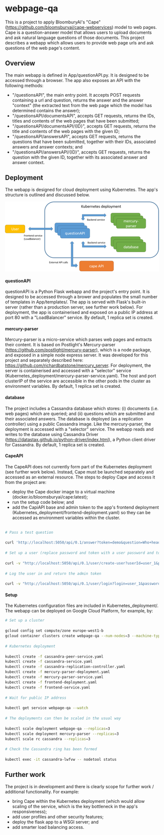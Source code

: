 # webpage-qa

This is a project to apply BloomburyAI's "Cape" (https://github.com/bloomsburyai/cape-webservices) model to web pages. Cape is a question-answer model that allows users to upload documents and ask natural language questions of those documents. This project describes a webapp which allows users to provide web page urls and ask questions of the web page's content.

## Overview

The main webapp is defined in App/questionAPI.py. It is designed to be accessed through a browser. The app also exposes an API with the following methods:

  - "/questionsAPI", the main entry point. It accepts POST requests containing a url and question, returns the answer and the answer "context" (the extracted text from the web page which the model has determined contains the answer);
 - "/questionsAPI/documentsAPI", accepts GET requests, returns the IDs, titles and contents of the web pages that have been submitted;
 - "/questionsAPI/documentsAPI/{ID}", accepts GET requests, returns the title and contents of the web pages with the given ID;
 - "/questionsAPI/answersAPI", accepts GET requests, returns the questions that have been submitted, together with their IDs, associated answers and answer contexts; and
 - "/questionsAPI/answersAPI/{ID}", accepts GET requests, returns the question with the given ID, together with its associated answer and answer context.
 
## Deployment

The webapp is designed for cloud deployment using Kubernetes. The app's structure is outlined and discussed below.

![alt text](https://github.com/richardbatstone/webpage-qa/blob/master/deployment_graphic.png "Deployment structure")

#### questionAPI

questionAPI is a Python Flask webapp and the project's entry point. It is designed to be accessed through a brower and populates the small number of templates in App/templates/. The app is served with Flask's built-in server (rather than a production server, see further work below). For deployment, the app is containerised and exposed on a public IP address at port 80 with a "LoadBalancer" service. By default, 1 replica set is created.

#### mercury-parser

Mercury-parser is a micro-service which parses web pages and extracts their content. It is based on Postlight's Mercury-parser (https://github.com/postlight/mercury-parser), which is a node package, and exposed in a simple node express server. It was developed for this project and separately described here: https://github.com/richardbatstone/mercury_server. For deployment, the server is containerised and accessed with a "selector" service (Kubernetes_deployment/mercury-parser-service.yaml). The host and port clusterIP of the service are accessible in the other pods in the cluster as environment variables. By default, 1 replica set is created.

#### database

The project includes a Cassandra database which stores: (i) documents (i.e. web pages) which are queried; and (ii) questions which are submitted and their associated answers. The database is deployed (as a replication controller) using a public Cassandra image. Like the mercury-parser, the deployment is accessed with a "selector" service. The webapp reads and writes to the database using Cassandra Driver (https://datastax.github.io/python-driver/index.html), a Python client driver for Cassandra. By default, 1 replica set is created.

#### CapeAPI

The CapeAPI does not currently form part of the Kubernetes deployment (see further work below). Instead, Cape must be launched separately and accessed as an external resource. The steps to deploy Cape and access it from the project are:

 - deploy the Cape docker image to a virtual machine (docker.io/bloomsburyai/cape:latest);
 - run the setup code below; and
 - add the CapiAPI base and admin token to the app's frontend deployment (Kubernetes_deployment/frontend-deployment.yaml) so they can be accessed as environment variables within the cluster.
 
 ```bash
 
 # Pass a test question
 
 curl 'http://localhost:5050/api/0.1/answer?token=demo&question=Who+heads+the+board?&text=The+board+is+represented+by+the+chairman'
 
 # Set up a user (replace password and token with a user password and token)
 
 curl -v "http://localhost:5050/api/0.1/user/create-user?userId=user_1&password=password&token=token&superAdminToken=REPLACEME"
 
 # Log the user in and return the admin token
 
 curl -v "http://localhost:5050/api/0.1/user/login?login=user_1&password=password"
 
 ```
 #### Setup
 
 The Kubernetes configuration files are included in Kubernetes_deployment/. The webapp can be deployed on Google Cloud Platform, for example, by:
 
 ```bash
 # Set up a cluster
 
 gcloud config set compute/zone europe-west1-b
 gcloud container clusters create webpage-qa --num-nodes=3 --machine-type "n1-standard-2"
 
 # Kubernetes deployment
 
 kubectl create -f cassandra-peer-service.yaml
 kubectl create -f cassandra-service.yaml
 kubectl create -f cassandra-replication-controller.yaml
 kubectl create -f mercury-parser-deployment.yaml
 kubectl create -f mercury-parser-service.yaml
 kubectl create -f frontend-deployment.yaml
 kubectl create -f frontend-service.yaml
 
 # Wait for public IP address
 
 kubectl get service webpage-qa --watch
 
 # The deployments can then be scaled in the usual way
 
 kubectl scale deployment webpage-qa --replicas=3
 kubectl scale deployment mercury-parser --replicas=3
 kubectl scale rc cassandra --replicas=3
 
 # Check the Cassandra ring has been formed
 
 kubectl exec -it cassandra-lwfvw -- nodetool status
 ```
 
 ## Further work

The project is in development and there is clearly scope for further work / additional functionality. For example:

 - bring Cape within the Kubernetes deployment (which would allow scaling of the service, which is the key bottleneck in the app's responsiveness);
 - add user profiles and other security features;
 - deploy the flask app to a WSGI server; and
 - add smarter load balancing access.
